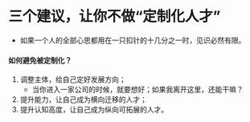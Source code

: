 # 三个建议，让你不做“定制化人才”

- 如果一个人的全部心思都用在一只扣针的十几分之一时，见识必然有限。

#### 如何避免被定制化？
1. 调整主体，给自己定好发展方向；
    - 当你进入一家公司的时候，就要想好；如果我离开这里，还能干嘛？
2. 提升能力，让自己成为横向迁移的人才；
3. 提升认知高度，让自己成为纵向可拓展的人才。











